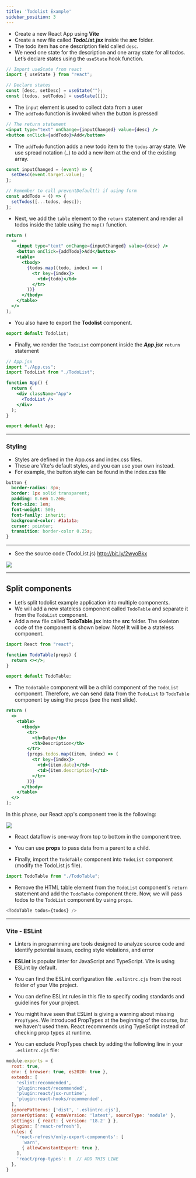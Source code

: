 ```yaml
---
title: 'Todolist Example'
sidebar_position: 3
---
```

- Create a new React App using **Vite**
- Create a new file called **_TodoList.jsx_** inside the **_src_** folder.
- The todo item has one description field called `desc`.
- We need one state for the description and one array state for all todos. Let’s declare states using the `useState` hook function.

```js
// Import useState from react
import { useState } from "react";

// Declare states
const [desc, setDesc] = useState("");
const [todos, setTodos] = useState([]);
```
- The `input` element is used to collect data from a user
- The `addTodo` function is invoked when the button is pressed

```jsx
// The return statement
<input type="text" onChange={inputChanged} value={desc} />
<button onClick={addTodo}>Add</button>
```
- The `addTodo` function adds a new todo item to the `todos` array state. We use spread notation (`…`) to add a new item at the end of the existing array.

```jsx
const inputChanged = (event) => {
  setDesc(event.target.value);
};

// Remember to call preventDefault() if using form
const addTodo = () => {
  setTodos([...todos, desc]);
};
```
- Next, we add the `table` element to the `return` statement and render all todos inside the table using the `map()` function.

```jsx
return (
  <>
    <input type="text" onChange={inputChanged} value={desc} />
    <button onClick={addTodo}>Add</button>
    <table>
      <tbody>
        {todos.map((todo, index) => (
          <tr key={index}>
            <td>{todo}</td>
          </tr>
        ))}
      </tbody>
    </table>
  </>
);
```
- You also have to export the **Todolist** component.

```js
export default Todolist;
```
- Finally, we render the `TodoList` component inside the **_App.jsx_** `return` statement

```jsx
// App.jsx
import "./App.css";
import TodoList from "./TodoList";

function App() {
  return (
    <div className="App">
      <TodoList />
    </div>
  );
}

export default App;
```

---
### Styling

- Styles are defined in the App.css and index.css files.
- These are Vite's default styles, and you can use your own instead.
- For example, the button style can be found in the index.css file

```css
button {
  border-radius: 8px;
  border: 1px solid transparent;
  padding: 0.6em 1.2em;
  font-size: 1em;
  font-weight: 500;
  font-family: inherit;
  background-color: #1a1a1a;
  cursor: pointer;
  transition: border-color 0.25s;
}
```
---


- See the source code (TodoList.js) http://bit.ly/2wyoBkx

![](./img/todolist1.png)

---
## Split components
- Let’s split todolist example application into multiple components.
- We will add a new stateless component called `TodoTable` and separate it from the `TodoList` component.
- Add a new file called **TodoTable.jsx** into the **src** folder. The skeleton code of the component is shown below. Note! It will be a stateless component.

```jsx
import React from "react";

function TodoTable(props) {
  return <></>;
}

export default TodoTable;
```

- The `TodoTable` component will be a child component of the `TodoList` component. Therefore, we can send data from the `TodoList` to `TodoTable` component by using the props (see the next slide).

```jsx
return (
  <>
    <table>
      <tbody>
        <tr>
          <th>Date</th>
          <th>Description</th>
        </tr>
        {props.todos.map((item, index) => (
          <tr key={index}>
            <td>{item.date}</td>
            <td>{item.description}</td>
          </tr>
        ))}
      </tbody>
    </table>
  </>
);
```

In this phase, our React app's component tree is the following:

![](./img/todolist_tree.png)

- React dataflow is one-way from top to bottom in the component tree.
- You can use **props** to pass data from a parent to a child.

- Finally, import the `TodoTable` component into `TodoList` component (modify the TodoList.js file).

```js
import TodoTable from "./TodoTable";
```

- Remove the HTML table element from the `TodoList` component's `return` statement and add the `TodoTable` component there. Now, we will pass todos to the `TodoList` component by using `props`.

```js
<TodoTable todos={todos} />
```

---
### Vite - ESLint

- Linters in programming are tools designed to analyze source code and identify potential issues, coding style violations, and error
- **ESLint** is popular linter for JavaScript and TypeScript. Vite is using ESLint by default.
- You can find the ESLint configuration file `.eslintrc.cjs` from the root folder of your Vite project.
- You can define ESLint rules in this file to specify coding standards and guidelines for your project. 
- You might have seen that ESLint is giving a warning about missing `PropTypes`. We introduced PropTypes at the beginning of the course, but we haven't used them. React recommends using TypeScript instead of checking prop types at runtime.  

- You can exclude PropTypes check by adding the following line in your `.eslintrc.cjs` file:
```js
module.exports = {
  root: true,
  env: { browser: true, es2020: true },
  extends: [
    'eslint:recommended',
    'plugin:react/recommended',
    'plugin:react/jsx-runtime',
    'plugin:react-hooks/recommended',
  ],
  ignorePatterns: ['dist', '.eslintrc.cjs'],
  parserOptions: { ecmaVersion: 'latest', sourceType: 'module' },
  settings: { react: { version: '18.2' } },
  plugins: ['react-refresh'],
  rules: {
    'react-refresh/only-export-components': [
      'warn',
      { allowConstantExport: true },
    ],
    'react/prop-types': 0  // ADD THIS LINE 
  },
}
```
